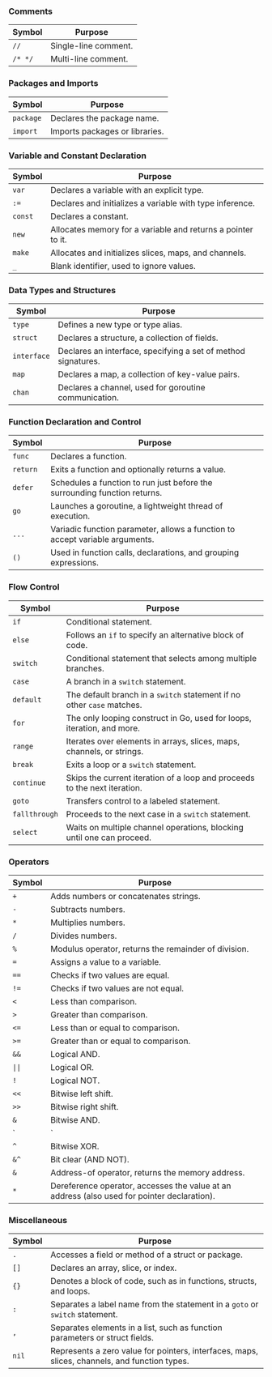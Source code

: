 ### **Comments**

| **Symbol** | **Purpose**               |
|------------|---------------------------|
| `//`       | Single-line comment.       |
| `/* */`    | Multi-line comment.        |

### **Packages and Imports**

| **Symbol**  | **Purpose**                              |
|-------------|------------------------------------------|
| `package`   | Declares the package name.               |
| `import`    | Imports packages or libraries.           |

### **Variable and Constant Declaration**

| **Symbol**  | **Purpose**                                                            |
|-------------|------------------------------------------------------------------------|
| `var`       | Declares a variable with an explicit type.                             |
| `:=`        | Declares and initializes a variable with type inference.               |
| `const`     | Declares a constant.                                                   |
| `new`       | Allocates memory for a variable and returns a pointer to it.           |
| `make`      | Allocates and initializes slices, maps, and channels.                  |
| `_`         | Blank identifier, used to ignore values.                               |

### **Data Types and Structures**

| **Symbol**  | **Purpose**                                                            |
|-------------|------------------------------------------------------------------------|
| `type`      | Defines a new type or type alias.                                      |
| `struct`    | Declares a structure, a collection of fields.                          |
| `interface` | Declares an interface, specifying a set of method signatures.          |
| `map`       | Declares a map, a collection of key-value pairs.                       |
| `chan`      | Declares a channel, used for goroutine communication.                  |

### **Function Declaration and Control**

| **Symbol**  | **Purpose**                                                                 |
|-------------|-----------------------------------------------------------------------------|
| `func`      | Declares a function.                                                        |
| `return`    | Exits a function and optionally returns a value.                            |
| `defer`     | Schedules a function to run just before the surrounding function returns.   |
| `go`        | Launches a goroutine, a lightweight thread of execution.                    |
| `...`       | Variadic function parameter, allows a function to accept variable arguments.|
| `()`        | Used in function calls, declarations, and grouping expressions.             |

### **Flow Control**

| **Symbol**    | **Purpose**                                                                 |
|---------------|-----------------------------------------------------------------------------|
| `if`          | Conditional statement.                                                      |
| `else`        | Follows an `if` to specify an alternative block of code.                    |
| `switch`      | Conditional statement that selects among multiple branches.                 |
| `case`        | A branch in a `switch` statement.                                           |
| `default`     | The default branch in a `switch` statement if no other `case` matches.      |
| `for`         | The only looping construct in Go, used for loops, iteration, and more.      |
| `range`       | Iterates over elements in arrays, slices, maps, channels, or strings.       |
| `break`       | Exits a loop or a `switch` statement.                                       |
| `continue`    | Skips the current iteration of a loop and proceeds to the next iteration.   |
| `goto`        | Transfers control to a labeled statement.                                   |
| `fallthrough` | Proceeds to the next case in a `switch` statement.                          |
| `select`      | Waits on multiple channel operations, blocking until one can proceed.       |

### **Operators**

| **Symbol**  | **Purpose**                                         |
|-------------|-----------------------------------------------------|
| `+`         | Adds numbers or concatenates strings.               |
| `-`         | Subtracts numbers.                                  |
| `*`         | Multiplies numbers.                                 |
| `/`         | Divides numbers.                                    |
| `%`         | Modulus operator, returns the remainder of division.|
| `=`         | Assigns a value to a variable.                      |
| `==`        | Checks if two values are equal.                     |
| `!=`        | Checks if two values are not equal.                 |
| `<`         | Less than comparison.                               |
| `>`         | Greater than comparison.                            |
| `<=`        | Less than or equal to comparison.                   |
| `>=`        | Greater than or equal to comparison.                |
| `&&`        | Logical AND.                                        |
| `\|\|`        | Logical OR.                                         |
| `!`         | Logical NOT.                                        |
| `<<`        | Bitwise left shift.                                 |
| `>>`        | Bitwise right shift.                                |
| `&`         | Bitwise AND.                                        |
| `|`         | Bitwise OR.                                         |
| `^`         | Bitwise XOR.                                        |
| `&^`        | Bit clear (AND NOT).                                |
| `&`         | Address-of operator, returns the memory address.    |
| `*`         | Dereference operator, accesses the value at an address (also used for pointer declaration). |

### **Miscellaneous**

| **Symbol** | **Purpose**                                    |
|------------|------------------------------------------------|
| `.`        | Accesses a field or method of a struct or package. |
| `[]`       | Declares an array, slice, or index.               |
| `{}`       | Denotes a block of code, such as in functions, structs, and loops. |
| `:`        | Separates a label name from the statement in a `goto` or `switch` statement. |
| `,`        | Separates elements in a list, such as function parameters or struct fields. |
| `nil`      | Represents a zero value for pointers, interfaces, maps, slices, channels, and function types. |
